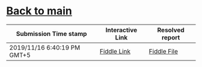 # [Back to main](https://github.com/glaghari/database-assignement-2019)
|Submission Time stamp          | Interactive Link                                                                              | Resolved report                                                                              |
| ----------------------------- | --------------------------------------------------------------------------------------------- | -------------------------------------------------------------------------------------------- |
| 2019/11/16 6:40:19 PM GMT+5 | [Fiddle Link](https://dbfiddle.uk/?rdbms=oracle_11.2&fiddle=e4244414028d0dedb1aed172191cc3f3) | [Fiddle File](processed/csc-12/e4244414028d0dedb1aed172191cc3f3.md) |
